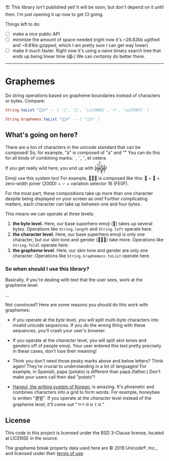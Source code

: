 🏗 This library isn't published yet!
It will be soon, but don't depend on it until then.
I'm just opening it up now to get CI going.

Things left to do:

- [ ] make a nice public API
- [ ] minimize the amount of space needed (right now it's ~28.82kb uglified and ~9.81kb gzipped, which I am pretty sure I can get way lower)
- [ ] make it much faster. Right now it's using a naive binary search tree that ends up being linear time (😱.) We can *certainly* do better there.

---

# Graphemes

Do string operations based on grapheme boundaries instead of characters or bytes.
Compare:

```elm
String.toList "🦸🏽‍♂️" -- [ '🦸', '🏽', '\u{200D}', '♂', '\u{FE0F}' ]

String.Graphemes.toList "🦸🏽‍♂️" -- [ "🦸🏽‍♂️" ]
```

## What's going on here?

There are a ton of characters in the unicode standard that can be composed!
So, for example, "ӑ" is composed of "a" and "̆"
You can do this for all kinds of combining marks: ´, ˜, ˆ, et cetera.

If you get really wild here, you end up with z̴̙͒ả̴̫̼̫̀̅ĺ̴̔̿͜g̷̨͇͉̊͐̚o̶̳̣̯͌̓!

Emoji use this system too!
For example, 🦸🏽‍♂️ is composed like this: 🦸 + 🏽 + zero-width joiner (200D) + ♂ + variation selector 16 (FE0F).

For the most part, these compositions take up more than one character despite being displayed on your screen as one!
Further complicating matters, each character can take up between one and four bytes.

This means we can operate at three levels:

1. **the byte level.**
   Here, our base superhero emoji (🦸) takes up several bytes.
   Operations like `String.length` and `String.left` operate here.
2. **the character level.**
   Here, our base superhero emoji is only one character, but our skin tone and gender (🦸🏽‍♂️) take more.
   Operations like `String.foldl` operate here.
3. **the grapheme level.**
   Here, our skin tone and gender are only one character.
   Operations like `String.Graphemess.toList` operate here.

### So when should I use this library?

Basically, if you're dealing with text that the user sees, work at the grapheme level.

…

Not convinced?
Here are some reasons you should do this work with graphemes:

- If you operate at the *byte* level, you will split multi-byte characters into invalid unicode sequences.
  If you do the wrong thing with these sequences, you'll crash your user's browser.

- If you operate at the *character* level, you will split skin tones and genders off of people emoji.
  Your user entered this text pretty precisely in these cases, don't lose their meaning!

- Think you don't need those pesky marks above and below letters?
  Think again!
  They're crucial to understanding in a lot of languages!
  For example, in Spanish, papa (potato) is different than papá (father.)
  Don't make your users call their dad "potato"!

- [Hangul, the writing system of Korean](https://en.wikipedia.org/wiki/Hangul), is amazing.
  It's phoenetic and combines characters into a grid to form words.
  For example, honeybee is written "꿀벌".
  If you operate at the *character* level instead of the grapheme level, it'll come out "ㄲㅜㄹㅂㅓㄹ."

## License

This code in this project is licensed under the BSD 3-Clause license, located at LICENSE in the source.

The grapheme break property data used here are © 2019 Unicode®, Inc., and licensed under their [terms of use](http://www.unicode.org/terms_of_use.html).

